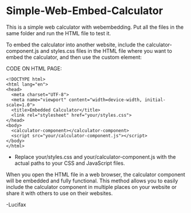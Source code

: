 # Simple-Web-Embed-Calculator

This is a simple web calculator with webembedding. Put all the files in the same folder and run the HTML file to test it. 

To embed the calculator into another website, include the calculator-component.js and styles.css files in the HTML file where you want to embed the calculator, and then use the <calculator-component> custom element:

CODE ON HTML PAGE:

```
<!DOCTYPE html>
<html lang="en">
<head>
  <meta charset="UTF-8">
  <meta name="viewport" content="width=device-width, initial-scale=1.0">
  <title>Embedded Calculator</title>
  <link rel="stylesheet" href="your/styles.css">
</head>
<body>
  <calculator-component></calculator-component>
  <script src="your/calculator-component.js"></script>
</body>
</html>
```
- Replace your/styles.css and your/calculator-component.js with the actual paths to your CSS and JavaScript files.

When you open the HTML file in a web browser, the calculator component will be embedded and fully functional. This method allows you to easily include the calculator component in multiple places on your website or share it with others to use on their websites. 

-Lucifax
